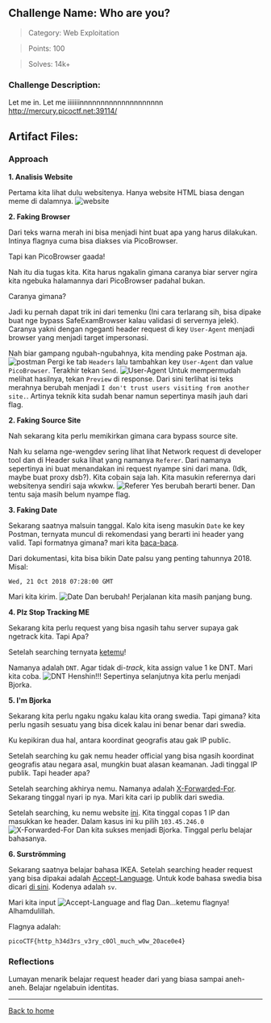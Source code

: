 ## Challenge Name: Who are you?
>Category: Web Exploitation

>Points: 100

>Solves: 14k+

### Challenge Description: 

Let me in. Let me iiiiiiinnnnnnnnnnnnnnnnnnnn http://mercury.picoctf.net:39114/

Artifact Files:
-

### Approach

**1. Analisis Website**

Pertama kita lihat dulu websitenya. Hanya website HTML biasa dengan meme di dalamnya.
![website](Who%20are%20you-1.JPG)

**2. Faking Browser**

Dari teks warna merah ini bisa menjadi hint buat apa yang harus dilakukan. Intinya flagnya cuma bisa diakses via PicoBrowser.

Tapi kan PicoBrowser gaada!

Nah itu dia tugas kita. Kita harus ngakalin gimana caranya biar server ngira kita ngebuka halamannya dari PicoBrowser padahal bukan.

Caranya gimana?

Jadi ku pernah dapat trik ini dari temenku (Ini cara terlarang sih, bisa dipake buat nge bypass SafeExamBrowser kalau validasi di servernya jelek). Caranya yakni dengan ngeganti header request di key ```User-Agent``` menjadi browser yang menjadi target impersonasi.

Nah biar gampang ngubah-ngubahnya, kita mending pake Postman aja.
![postman](Who%20are%20you-2.JPG)
Pergi ke tab ```Headers``` lalu tambahkan key ```User-Agent``` dan value ```PicoBrowser```. Terakhir tekan ```Send```.
![User-Agent](Who%20are%20you-3.JPG)
Untuk mempermudah melihat hasilnya, tekan ```Preview``` di response. Dari sini terlihat isi teks merahnya berubah menjadi ```I don't trust users visiting from another site.```. Artinya teknik kita sudah benar namun sepertinya masih jauh dari flag.

**2. Faking Source Site**

Nah sekarang kita perlu memikirkan gimana cara bypass source site.

Nah ku selama nge-wengdev sering lihat lihat Network request di developer tool dan di Header suka lihat yang namanya ```Referer```. Dari namanya sepertinya ini buat menandakan ini request nyampe sini dari mana. (Idk, maybe buat proxy dsb?). Kita cobain saja lah. Kita masukin referernya dari websitenya sendiri saja wkwkw.
![Referer](Who%20are%20you-4.JPG)
Yes berubah berarti bener. Dan tentu saja masih belum nyampe flag.

**3. Faking Date**

Sekarang saatnya malsuin tanggal. Kalo kita iseng masukin ```Date``` ke key Postman, ternyata muncul di rekomendasi yang berarti ini header yang valid. Tapi formatnya gimana? mari kita [baca-baca](https://developer.mozilla.org/en-US/docs/Web/HTTP/Headers/Date).

Dari dokumentasi, kita bisa bikin Date palsu yang penting tahunnya 2018. Misal:
```
Wed, 21 Oct 2018 07:28:00 GMT
```
Mari kita kirim.
![Date](Who%20are%20you-5.JPG)
Dan berubah! Perjalanan kita masih panjang bung.

**4. Plz Stop Tracking ME**

Sekarang kita perlu request yang bisa ngasih tahu server supaya gak ngetrack kita. Tapi Apa?

Setelah searching ternyata [ketemu](https://developer.mozilla.org/en-US/docs/Web/HTTP/Headers/DNT)!

Namanya adalah ```DNT```. Agar tidak di-_track_, kita assign value 1 ke DNT. Mari kita coba.
![DNT](Who%20are%20you-6.JPG)
Henshin!!! Sepertinya selanjutnya kita perlu menjadi Bjorka.

**5. I'm Bjorka**

Sekarang kita perlu ngaku ngaku kalau kita orang swedia. Tapi gimana? kita perlu ngasih sesuatu yang bisa dicek kalau ini benar benar dari swedia.

Ku kepikiran dua hal, antara koordinat geografis atau gak IP public.

Setelah searching ku gak nemu header official yang bisa ngasih koordinat geografis atau negara asal, mungkin buat alasan keamanan. Jadi tinggal IP publik. Tapi header apa?

Setelah searching akhirya nemu. Namanya adalah [X-Forwarded-For](https://developer.mozilla.org/en-US/docs/Web/HTTP/Headers/X-Forwarded-For). Sekarang tinggal nyari ip nya. Mari kita cari ip publik dari swedia.

Setelah searching, ku nemu website [ini](https://lite.ip2location.com/sweden-ip-address-ranges). Kita tinggal copas 1 IP dan masukkan ke header. Dalam kasus ini ku pilih ```103.45.246.0```
![X-Forwarded-For](Who%20are%20you-7.JPG)
Dan kita sukses menjadi Bjorka. Tinggal perlu belajar bahasanya.

**6. Surströmming**

Sekarang saatnya belajar bahasa IKEA. Setelah searching header request yang bisa dipakai adalah [Accept-Language](https://developer.mozilla.org/en-US/docs/Web/HTTP/Headers/Accept-Language). Untuk kode bahasa swedia bisa dicari [di sini](https://www.w3schools.com/tags/ref_language_codes.asp). Kodenya adalah ```sv```.

Mari kita input
![Accept-Language and flag](Who%20are%20you-8.JPG)
Dan...ketemu flagnya! Alhamdulillah.

Flagnya adalah:
```
picoCTF{http_h34d3rs_v3ry_c0Ol_much_w0w_20ace0e4}
```

### Reflections
Lumayan menarik belajar request header dari yang biasa sampai aneh-aneh. Belajar ngelabuin identitas.

---
[Back to home](../Readme.md)
